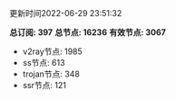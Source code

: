 更新时间2022-06-29 23:51:32

**总订阅: 397**
**总节点: 16236**
**有效节点: 3067**
- v2ray节点: 1985
- ss节点: 613
- trojan节点: 348
- ssr节点: 121
